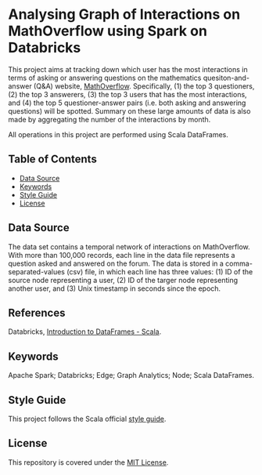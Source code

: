 # Analysing Graph of Interactions on MathOverflow using Spark on Databricks

This project aims at tracking down which user has the most interactions in terms of asking or answering questions on the mathematics quesiton-and-answer (Q&A) website, [MathOverflow](https://mathoverflow.net/). Specifically, (1) the top 3 questioners, (2) the top 3 answerers, (3) the top 3 users that has the most interactions, and (4) the top 5 questioner-answer pairs (i.e. both asking and answering questions) will be spotted. Summary on these large amounts of data is also made by aggregating the number of the interactions by month.

All operations in this project are performed using Scala DataFrames.

## Table of Contents

* [Data Source](#data-source)
* [Keywords](#keywords)
* [Style Guide](#style-guide)
* [License](#license) 

## Data Source

The data set contains a temporal network of interactions on MathOverflow. With more than 100,000 records, each line in the data file represents a question asked and answered on the forum. The data is stored in a comma-separated-values (csv) file, in which each line has three values: (1) ID of the source node representing a user, (2) ID of the targer node representing another user, and (3) Unix timestamp in seconds since the epoch.

## References

Databricks, [Introduction to DataFrames - Scala](https://docs.databricks.com/spark/latest/dataframes-datasets/introduction-to-dataframes-scala.html).

## Keywords

Apache Spark; Databricks; Edge; Graph Analytics; Node; Scala DataFrames.

## Style Guide

This project follows the Scala official [style guide](https://docs.scala-lang.org/style/).

## License

This repository is covered under the [MIT License](https://github.com/alfred-kctang/spark-databricks-graph/blob/master/LICENSE).
